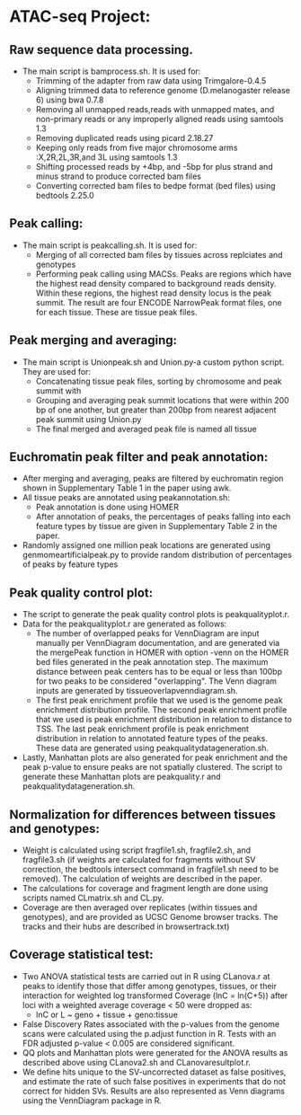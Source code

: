 # **ATAC-seq Project:**

## Raw sequence data processing. 

+ The main script is bamprocess.sh. It is used for:
  - Trimming of the adapter from raw data using Trimgalore-0.4.5
  - Aligning trimmed data to reference genome (D.melanogaster release 6) using bwa 0.7.8
  - Removing all unmapped reads,reads with unmapped mates, and non-primary reads or any improperly aligned reads using samtools 1.3
  - Removing duplicated reads using picard 2.18.27
  - Keeping only reads from five major chromosome arms :X,2R,2L,3R,and 3L using samtools 1.3
  - Shifting processed reads by +4bp, and -5bp for plus strand and minus strand to produce corrected bam files
  - Converting corrected bam files to bedpe format (bed files) using bedtools 2.25.0

## Peak calling:

+ The main script is peakcalling.sh. It is used for:
  - Merging of all corrected bam files by tissues across replciates and genotypes
  - Performing peak calling using MACSs. Peaks are regions which have the highest read density compared to background reads density. Within these regions, the highest read density locus is the peak summit. The result are four ENCODE NarrowPeak format files, one for each tissue. These are tissue peak files. 
  
## Peak merging and averaging:

+ The main script is Unionpeak.sh and Union.py-a custom python script. They are used for:
  - Concatenating tissue peak files, sorting by chromosome and peak summit with
  - Grouping and averaging peak summit locations that were within 200 bp of one another, but greater than 200bp from nearest adjacent peak summit using Union.py 
  - The final merged and averaged peak file is named all tissue

## Euchromatin peak filter and peak annotation: 

+ After merging and averaging, peaks are filtered by euchromatin region shown in Supplementary Table 1 in the paper using awk. 
+ All tissue peaks are annotated using peakannotation.sh:
  - Peak annotation is done using HOMER
  - After annotation of peaks, the percentages of peaks falling into each feature types by tissue are given in Supplementary Table 2 in the paper. 
+ Randomly assigned one million peak locations are generated using genmomeartificialpeak.py to provide random distribution of percentages of peaks by feature types  

## Peak quality control plot:

+ The script to generate the peak quality control plots is peakqualityplot.r.
+ Data for the peakqualityplot.r are generated as follows:
  - The number of overlapped peaks for VennDiagram are input manually per VennDiagram documentation, and are generated via the mergePeak function in HOMER with option -venn on the HOMER bed files generated in the peak annotation step. The maximum distance between peak centers has to be equal or less than 100bp for two peaks to be considered "overlapping". The Venn diagram inputs are generated by tissueoverlapvenndiagram.sh.
  - The first peak enrichment profile that we used is the genome peak enrichment distribution profile. The second peak enrichment profile that we used is peak enrichment distribution in relation to distance to TSS. The last peak enrichment profile is peak enrichment distribution in relation to annotated feature types of the peaks. These data are generated using peakqualitydatageneration.sh.
+ Lastly, Manhattan plots are also generated for peak enrichment and the peak p-value to ensure peaks are not spatially clustered. The script to generate these Manhattan plots are peakquality.r and peakqualitydatageneration.sh.

## Normalization for differences between tissues and genotypes:

+ Weight is calculated using script fragfile1.sh, fragfile2.sh, and fragfile3.sh (if weights are calculated for fragments without SV correction, the bedtools intersect command in fragfile1.sh need to be removed). The calculation of weights are described in the paper. 
+ The calculations for coverage and fragment length are done using scripts named CLmatrix.sh and CL.py.
+ Coverage are then averaged over replicates (within tissues and genotypes), and are provided as UCSC Genome browser tracks. The tracks and their hubs are described in browsertrack.txt)

## Coverage statistical test:

+ Two ANOVA statistical tests are carried out in R using CLanova.r at peaks to identify those that differ among genotypes, tissues, or their interaction for weighted log transformed Coverage (lnC = ln(C+5)) after loci with a weighted average coverage < 50 were dropped as:
  - lnC or L ~ geno + tissue + geno:tissue
+ False Discovery Rates associated with the p-values from the genome scans were calculated using the p.adjust function in R. Tests with an FDR adjusted p-value < 0.005 are considered significant.
+ QQ plots and Manhattan plots were generated for the ANOVA results as described above using CLanova2.sh and CLanovaresultplot.r.
+ We define hits unique to the SV-uncorrected dataset as false positives, and estimate the rate of such false positives in experiments that do not correct for hidden SVs.  Results are also represented as Venn diagrams using the VennDiagram package in R. 





